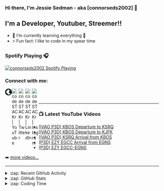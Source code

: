 ### Hi there, I'm Jessie Sedman - aka [connorseds2002] 👋

## I'm a Developer, Youtuber, Streemer!!

- 🌱 I’m currently learning everything 🤣
- ⚡ Fun fact: I like to code in my spear time

### Spotify Playing 🎧

[<img src="https://novatorem.connorseds2002.vercel.app/api/spotify" alt="connorseds2002 Spotify Playing" width="350" />](https://open.spotify.com/user/connor-808)

### Connect with me:

[<img align="left" alt="codeSTACKr.com" width="22px" src="https://raw.githubusercontent.com/iconic/open-iconic/master/svg/globe.svg" />][website]
[<img align="left" alt="codeSTACKr | YouTube" width="22px" src="https://cdn.jsdelivr.net/npm/simple-icons@v3/icons/youtube.svg" />][youtube]
[<img align="left" alt="codeSTACKr | Twitter" width="22px" src="https://cdn.jsdelivr.net/npm/simple-icons@v3/icons/twitter.svg" />][twitter]
[<img align="left" alt="codeSTACKr | LinkedIn" width="22px" src="https://cdn.jsdelivr.net/npm/simple-icons@v3/icons/linkedin.svg" />][linkedin]
[<img align="left" alt="codeSTACKr | Instagram" width="22px" src="https://cdn.jsdelivr.net/npm/simple-icons@v3/icons/instagram.svg" />][instagram]

<br />
<br />

---

### 📺 Latest YouTube Videos

<!-- YOUTUBE:START -->
- [[IVAO P3D] KBOS Departure to KSRQ](https://www.youtube.com/watch?v=xV23HnUMi7o)
- [[IVAO P3D] KBOS Departure to KJFK](https://www.youtube.com/watch?v=ki0-BiemHxE)
- [[IVAO P3D] KSRQ Arrival from KBOS](https://www.youtube.com/watch?v=e7km1X_chgg)
- [[P3D] EZY EGCC Arrival from EGNS](https://www.youtube.com/watch?v=HwfwVwbW6TA)
- [[P3D] EZY EGCC-EGNS](https://www.youtube.com/watch?v=lfzri3G4PFM)
<!-- YOUTUBE:END -->

➡️ [more videos...](https://youtube.com/channel/UC6fFV-8lCLLoKYCUAstFbQQ)

---

<details>
  <summary>:zap: Recent GitHub Activity</summary>
  
<!--START_SECTION:activity-->
1. 💪 Opened PR [#393](https://github.com/IVAO-XU/EG-Sector-File/pull/393) in [IVAO-XU/EG-Sector-File](https://github.com/IVAO-XU/EG-Sector-File)
2. ❌ Reopened PR [#391](https://github.com/IVAO-XU/EG-Sector-File/pull/391) in [IVAO-XU/EG-Sector-File](https://github.com/IVAO-XU/EG-Sector-File)
3. ❌ Closed PR [#392](https://github.com/IVAO-XU/EG-Sector-File/pull/392) in [IVAO-XU/EG-Sector-File](https://github.com/IVAO-XU/EG-Sector-File)
4. 🎉 Merged PR [#1](https://github.com/Connorseds2002/EG-Sector-File/pull/1) in [Connorseds2002/EG-Sector-File](https://github.com/Connorseds2002/EG-Sector-File)
5. 💪 Opened PR [#1](https://github.com/Connorseds2002/EG-Sector-File/pull/1) in [Connorseds2002/EG-Sector-File](https://github.com/Connorseds2002/EG-Sector-File)
6. 💪 Opened PR [#392](https://github.com/IVAO-XU/EG-Sector-File/pull/392) in [IVAO-XU/EG-Sector-File](https://github.com/IVAO-XU/EG-Sector-File)
7. ❌ Closed PR [#391](https://github.com/IVAO-XU/EG-Sector-File/pull/391) in [IVAO-XU/EG-Sector-File](https://github.com/IVAO-XU/EG-Sector-File)
8. 💪 Opened PR [#391](https://github.com/IVAO-XU/EG-Sector-File/pull/391) in [IVAO-XU/EG-Sector-File](https://github.com/IVAO-XU/EG-Sector-File)
9. 💪 Opened PR [#390](https://github.com/IVAO-XU/EG-Sector-File/pull/390) in [IVAO-XU/EG-Sector-File](https://github.com/IVAO-XU/EG-Sector-File)
10. 🎉 Merged PR [#6](https://github.com/Connorseds2002/VATUK-vatsys-dataset/pull/6) in [Connorseds2002/VATUK-vatsys-dataset](https://github.com/Connorseds2002/VATUK-vatsys-dataset)
<!--END_SECTION:activity-->

</details>

<details>
  <summary>:zap: GitHub Stats</summary>

  <img align="left" alt="connorseds2002's GitHub Stats" src="http://github-readme-stats.connorseds2002.vercel.app/api?username=connorseds2002&show_icons=true&hide_border=true" />
<img align="left" alt="connorseds2002's GitHub Top Langs" src="http://github-readme-stats.connorseds2002.vercel.app/api/top-langs/?username=connorseds2002&layout=compact2&show_icons=true&hide_border=true" />

</details>

<details>
  <summary>:zap: Coding Time</summary>
  <a href="https://wakatime.com"><img src="https://wakatime.com/share/@connorseds2002/fbe24d6b-ddb8-468c-bf02-701ed789a553.png" /></a>

</details>

[website]: https://vatpac.org
[twitter]: https://twitter.com/connorsedman11
[youtube]: https://youtube.com/channel/UC6fFV-8lCLLoKYCUAstFbQQ
[instagram]: https://instagram.com/
[linkedin]: https://linkedin.com/in/
